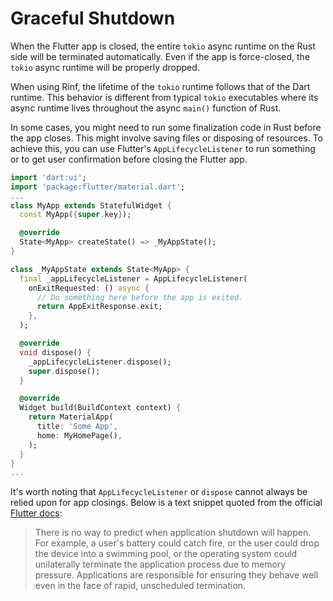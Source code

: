 # Graceful Shutdown

When the Flutter app is closed, the entire `tokio` async runtime on the Rust side will be terminated automatically. Even if the app is force-closed, the `tokio` async runtime will be properly dropped.

When using Rinf, the lifetime of the `tokio` runtime follows that of the Dart runtime. This behavior is different from typical `tokio` executables where its async runtime lives throughout the async `main()` function of Rust.

In some cases, you might need to run some finalization code in Rust before the app closes. This might involve saving files or disposing of resources. To achieve this, you can use Flutter's `AppLifecycleListener` to run something or to get user confirmation before closing the Flutter app.

```dart title="lib/main.dart"
import 'dart:ui';
import 'package:flutter/material.dart';
...
class MyApp extends StatefulWidget {
  const MyApp({super.key});

  @override
  State<MyApp> createState() => _MyAppState();
}

class _MyAppState extends State<MyApp> {
  final _appLifecycleListener = AppLifecycleListener(
    onExitRequested: () async {
      // Do something here before the app is exited.
      return AppExitResponse.exit;
    },
  );

  @override
  void dispose() {
    _appLifecycleListener.dispose();
    super.dispose();
  }

  @override
  Widget build(BuildContext context) {
    return MaterialApp(
      title: 'Some App',
      home: MyHomePage(),
    );
  }
}
...
```

It's worth noting that `AppLifecycleListener` or `dispose` cannot always be relied upon for app closings. Below is a text snippet quoted from the official [Flutter docs](https://api.flutter.dev/flutter/widgets/State/dispose.html):

> There is no way to predict when application shutdown will happen. For example, a user's battery could catch fire, or the user could drop the device into a swimming pool, or the operating system could unilaterally terminate the application process due to memory pressure. Applications are responsible for ensuring they behave well even in the face of rapid, unscheduled termination.
